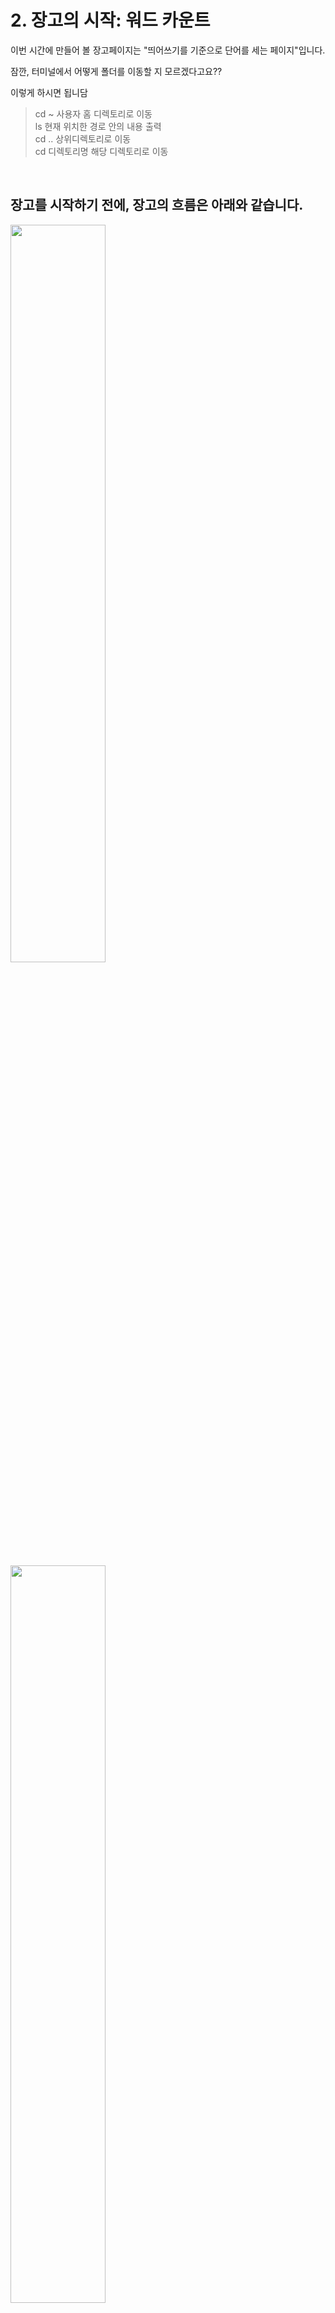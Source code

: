# 2. 장고의 시작: 워드 카운트
이번 시간에 만들어 볼 장고페이지는 "띄어쓰기를 기준으로 단어를 세는 페이지"입니다.

잠깐, 터미널에서 어떻게 폴더를 이동할 지 모르겠다고요??

이렇게 하시면 됩니담

> cd ~     사용자 홈 디렉토리로 이동 <br/> ls    현재 위치한 경로 안의 내용 출력 <br/> cd ..     상위디렉토리로 이동 <br/> cd     디렉토리명 해당 디렉토리로 이동


<br/>

## 장고를 시작하기 전에, 장고의 흐름은 아래와 같습니다.
<img src="https://postfiles.pstatic.net/MjAyMDA2MTZfMzQg/MDAxNTkyMjg1NjE5MDE5.TWrIJ081Jln3EqxMbRuJpC49my4W-67gdMmEOD4lsZcg.4TinpUzMUZRMeEsJPdglKSx8BjRbdg1fxPre_Nj7e9kg.PNG.rmawjdals/%EC%8A%A4%ED%81%AC%EB%A6%B0%EC%83%B7_2020-06-16_%EC%98%A4%ED%9B%84_2.31.02.png?type=w580" width="55%"/>
<img src="https://postfiles.pstatic.net/MjAyMDA2MTZfMTc3/MDAxNTkyMjg1NjE5MDE0.C26k0pUKLSBo58ACHr22Ignz6ADlLDNxoO4bjlNXwukg.ZyMRJDpXPnbhxVQW6p_mJYKMU8s28jxI1kWwbn-T2sIg.PNG.rmawjdals/%EC%8A%A4%ED%81%AC%EB%A6%B0%EC%83%B7_2020-06-16_%EC%98%A4%ED%9B%84_2.31.10.png?type=w580" width="55%"/>


## 1) 장고 프로젝트 기본 설정하기

가상환경을 키고, 프로젝트를 생성해줍니다.

사전에 가상환경을 키고 진행합시다(중요도 백만개!!)

▶  맥, 리눅스의 경우 `source 가상환경명/bin/activate`

▶  윈도우의 경우 `가상환경명/Scripts/activate`

<br/>

### (1) project 만들기

터미널을 킨 후, twoproject라는 프로젝트를 생성해줍니다.

```
django-admin startproject twoproject
```

<img src="https://postfiles.pstatic.net/MjAyMDA2MTZfMTg4/MDAxNTkyMjg1NjE5MDE4.HBNnag47tGqbErR6hmv_P6lMz_Xm5_dGNOLfRusnZiEg.T5K-cYgqYxfIhxQH8MAbJi0gHxZo3Pz5S9u506fHfDQg.PNG.rmawjdals/%EC%8A%A4%ED%81%AC%EB%A6%B0%EC%83%B7_2020-06-16_%EC%98%A4%ED%9B%84_2.32.05.png?type=w580" width="55%"/>
<br/>

### (2) app 만들기

터미널에서 `cd two_assignment`를 쳐서 폴더 위치를 변경합니다.

(manage.py가 있는 폴더에서 app폴더를 만드니까 폴더위치를 변경함.)

그 후 아래 코드를 쳐서 `wordcount`라는 앱폴더를 생성합니다.

```
python manage.py startapp wordcount
```

<img src="https://postfiles.pstatic.net/MjAyMDA2MTZfMzcg/MDAxNTkyMjg1NjE5MjIy.n8TYnaZwkGnpS5pcpp_PaHS1bjTetuZw1ibtZSKtnEcg.Z7Un_fxwwoVuV0ukJFzOj1y9sE-34xSn3irzfiQ8YW4g.PNG.rmawjdals/%EC%8A%A4%ED%81%AC%EB%A6%B0%EC%83%B7_2020-06-16_%EC%98%A4%ED%9B%84_2.32.12.png?type=w580" width="55%"/>

<br/>

### (3) settings.py 설정하기

app을 만들었나요? 그럼 우리 프로젝트에게 만들어진 app의 존재를 알려주고 사용을 해야겠죠? 

`settings.py`파일에서 코드를 작성해주면 됩니다.

```
'wordcount.apps.WordcountConfig'
```

<img src="https://postfiles.pstatic.net/MjAyMDA2MTZfMjU0/MDAxNTkyMjg1NjE5MjYy.iTi5sP6jLtywc-p9VB-85MPx8KfZcNRaAQ47TOEFfjwg.jyGansWnzeAs2BCOC-Gg_I7wf-y8JItpadgdxFdQ93sg.PNG.rmawjdals/%EC%8A%A4%ED%81%AC%EB%A6%B0%EC%83%B7_2020-06-16_%EC%98%A4%ED%9B%84_2.32.19.png?type=w580" width="55%"/>

<br/>

### (4) template 설정하기

이제 사용자에게 보여질 html파일을 만들어봅시다.

우리가 만든 `app폴더(wordcount)`안에서 `templates`폴더를 생성을 만들고

`templates폴더 안 > wordcount폴더` 안에 html파일을 만듭니다.

```
wordcount폴더(app) > template폴더(만듬) > wordcount폴더 > html파일을 만듬
```

<img src="https://postfiles.pstatic.net/MjAyMDA2MTZfNDcg/MDAxNTkyMjg1NjE5MjY5.ZafS4Rd06W-ocSzk0iOBaMBKO4H_LzJZN3UUskTzW78g.eyIedt7ywBs-7W9dmmLBjtg--vUOTQQbvFxPW0Vc8NEg.PNG.rmawjdals/%EC%8A%A4%ED%81%AC%EB%A6%B0%EC%83%B7_2020-06-16_%EC%98%A4%ED%9B%84_2.32.24.png?type=w580" width="55%"/>

<br/>

### (5) view.py 설정하기

사용자에게 보여질 html파일을 만들었나요?  

그럼 `view.py`에서 유저에게 보여질 화면(html)을 언제, 어떻게 처리할지 

알려주는 함수를 적어줍니다.

```py
def home(request):
    return render(request, 'wordcount/home.html')
```

<img src="https://postfiles.pstatic.net/MjAyMDA2MTZfMTIx/MDAxNTkyMjg1NjE5MzAw.2XRlL8AmT35OboKv5fSz_WSkLmfo3-L7cRnD3xw4ZsUg.F161CBU3qsO29RYBJm3AT0vGZDuQDd2ZhcgmdUEt3k4g.PNG.rmawjdals/%EC%8A%A4%ED%81%AC%EB%A6%B0%EC%83%B7_2020-06-16_%EC%98%A4%ED%9B%84_2.32.30.png?type=w580" width="55%"/>

<br/>

### (6) url.py 설정하기

`url.py`에 내가 만든 html이 어떤 url을 입력할 시 뜨게 할지 결정하는 코드를 씁시다.

(주의! views.py파일 안에 만들어 놓은 `home함수`를 이용하기 위해서는 

`urls.py`에 `views.py`을 `import`해야합니다.)

```py
//(1) import하기
import wordcount.views

urlpatterns = [
//(2) path에 아래 형식의 코드 쓰기
    path('admin/', admin.site.urls),
    path('', wordcount.views.home, name="home"),
//  ''로 url요청이 들어오면 wordcount폴더 안에 
//  views라는 파일 안에 있는 home이라는 함수를 실행한다. 
//  이런 path를 home이라고 부른다.
    path('about/', wordcount.views.about, name="about"),
    path('count/', wordcount.views.count, name="count"),

]
```

<img src="https://postfiles.pstatic.net/MjAxOTAxMjBfMTc1/MDAxNTQ3OTcxNzM5MjEx.ED_FRnVmamaBqU9IKXtoleoXsV3wi9W5me13UxtJb8Ig.H4P1DyvInK9onXNv9PyYN2__YREM2enrRyVRMx3-r3sg.PNG.rmawjdals/%EC%8A%A4%ED%81%AC%EB%A6%B0%EC%83%B7_2019-01-20_%EC%98%A4%ED%9B%84_5.08.57.png?type=w580" width="55%"/>


<hr />


## 2) About.html 만들고 링크걸기

최종 화면 구성은 이렇습니다.

▶ home.html(초기화면)

▶ about.html(글을 작성하는 화면) 

▶ count.html(센 단어를 보여주는 화면)

about.html을 만들고 설정하는 방법은

 home.html을 만드는 방법과 같으므로 설명은 생략합니다^^
 
<img src="https://postfiles.pstatic.net/MjAyMDA2MTZfMjcy/MDAxNTkyMjg1NjE5Mzg0.VbLwIe-ppnjPwQ9ZHmacNErEwr2pcM1ZbV58h6dwjzog.rSmyCCsYLHxTxhPGvTK4hT42bmrO9Sf-ucU3m8Vm_vsg.PNG.rmawjdals/%EC%8A%A4%ED%81%AC%EB%A6%B0%EC%83%B7_2020-06-16_%EC%98%A4%ED%9B%84_2.32.50.png?type=w580" width="55%"/>


<hr />

## 3) count.html 설정하고 데이터 가져오기

장고에서는 어떤 형식으로 데이터를 주고 받을까요?

<br/>

### (1) home.html에 있던 데이터들을 이런 경로로 이동합니다.

<img src="https://postfiles.pstatic.net/MjAyMDA2MTZfMTg2/MDAxNTkyMjg1NjE5NDc0.g9AE2RDRBgga-ScESdtMVGaQ4GsHjuNs1Yk7alfLMBQg.vtoKMqz4hwcGVfcbH4FONIIP4heueojiCJrjlWPcFBwg.PNG.rmawjdals/%EC%8A%A4%ED%81%AC%EB%A6%B0%EC%83%B7_2020-06-16_%EC%98%A4%ED%9B%84_2.33.04.png?type=w580" width="55%"/>
<img src="https://postfiles.pstatic.net/MjAyMDA2MTZfMjEw/MDAxNTkyMjg1NjE5NTUy.L7tOAtEZi-Q_vxg4yZYgLlsXD8jijoWLuD7k7KSo-PEg.4IdljiQoxRP6SdiuWvP_5aR5yEWvLGapdq-pNmBalksg.PNG.rmawjdals/%EC%8A%A4%ED%81%AC%EB%A6%B0%EC%83%B7_2020-06-16_%EC%98%A4%ED%9B%84_2.33.10.png?type=w580" width="55%" />

<br/>

### (2) 넘어온 데이터는 count.html에서 어떻게 보여줄까요?

장고에서 데이터를 보여주기 위해서는 일정한 형식이 있습니다.

아래 표를 확인해볼까요?

<img src="https://postfiles.pstatic.net/MjAyMDA2MTZfMTcy/MDAxNTkyMjg1NjE5NTYy.TDsazsirVpyqA3MepVPifYBHlT8ZiDhXJ0UUYVbWxpsg.V1BUW1IabC2ig6eLFGFlm9Kuoq4TXJNtXDqazB5kIYwg.PNG.rmawjdals/%EC%8A%A4%ED%81%AC%EB%A6%B0%EC%83%B7_2020-06-16_%EC%98%A4%ED%9B%84_2.33.17.png?type=w580" width="55%"/>

<br/>

### (3) 띄어쓰기를 기반으로 단어를 세는 count함수는 이렇게 완성됩니다.

```py
def count(request):
//count함수입니다.
    full_text = request.GET['fulltext']
//home.html에서 온 데이터(name=fulltext)는 full_text라는 변수에 저장

    word_list = word_list.split()
//word_list는 word_list를 띄어쓰기를 기준으로 분리합니다.
    word_dictionary = {}

    for word in word_list:
//word_list(띄어쓰기를 기준으로 분리된 단어)만큼 반복합니다.
        if word in word_dictionary:
//만약 word_dictionary에 있는 단어라면
            # Increase
            word_dictionary[word] += 1
//단어를 저장하지 않고 순서를 넘깁니다.(이 부분 다시 공부!)
        else:
            # add to the dictionary
            word_dictionary[word] = 1

    return render(request, 'wordcount/count.html', 
    {'fulltext': full_text, 'total': len(word_list), 

    'dictionary': word_dictionary.items()})

```

<br/>

<img src="https://postfiles.pstatic.net/MjAxOTAxMjBfMjE3/MDAxNTQ3OTc2Njg0NTAz.xLq3cO6cbncbAJoRdrRUWB7uaxH66rBCBBG0hwRr1xgg.WWNGKo4i_MYS4G73H1-KOrIdpY_qysI3Tfz2B52KGSwg.PNG.rmawjdals/%EC%8A%A4%ED%81%AC%EB%A6%B0%EC%83%B7_2019-01-20_%EC%98%A4%ED%9B%84_6.31.26.png?type=w580" width="55%"/>

```html
<h1>당신이 입력한 텍스트는 <!--총단어수--> 단어로 구성되어 있습니다.</h1>

<a href="{% url 'home' %}"> 다시하기 </a>

<h1>입력한 텍스트: </h1>
<!-- 입력받은 전체 텍스트 -->
{{ fulltext }} 
<h1>단어 카운트:</h1>
{% for word, countTotal in dictionary %}
{{ word }} - {{ countTotal }}
<br>
{% endfor %}
<!-- '단어' - '단어나온 횟수' -->
//파이썬의 for문을 html파일에서 쓰기 위해서는 {% %}을 활용하면 됩니다. 
//다만 for문이 종료되었다는 내용을 표현해주기위해 
//{% endfor %}를 추가해 주시면 됩니다. 

//{% for word, countTotal in dictionary %}와 
//{% endfor %} 사이에 있는 구문은 일반 python 문법과 동일하고, 
//위 내용은 dictionary의 데이터의 key값과 value값을 각각 가져와
// 전부 출력하는 구문입니다.
```









